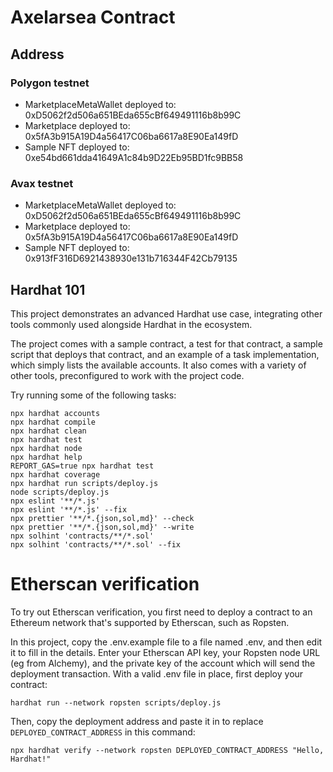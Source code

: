 # Axelarsea Contract

## Address

### Polygon testnet
* MarketplaceMetaWallet deployed to: 0xD5062f2d506a651BEda655cBf649491116b8b99C
* Marketplace deployed to: 0x5fA3b915A19D4a56417C06ba6617a8E90Ea149fD
* Sample NFT deployed to: 0xe54bd661dda41649A1c84b9D22Eb95BD1fc9BB58

### Avax testnet
* MarketplaceMetaWallet deployed to: 0xD5062f2d506a651BEda655cBf649491116b8b99C
* Marketplace deployed to: 0x5fA3b915A19D4a56417C06ba6617a8E90Ea149fD
* Sample NFT deployed to: 0x913fF316D6921438930e131b716344F42Cb79135

## Hardhat 101

This project demonstrates an advanced Hardhat use case, integrating other tools commonly used alongside Hardhat in the ecosystem.

The project comes with a sample contract, a test for that contract, a sample script that deploys that contract, and an example of a task implementation, which simply lists the available accounts. It also comes with a variety of other tools, preconfigured to work with the project code.

Try running some of the following tasks:

```shell
npx hardhat accounts
npx hardhat compile
npx hardhat clean
npx hardhat test
npx hardhat node
npx hardhat help
REPORT_GAS=true npx hardhat test
npx hardhat coverage
npx hardhat run scripts/deploy.js
node scripts/deploy.js
npx eslint '**/*.js'
npx eslint '**/*.js' --fix
npx prettier '**/*.{json,sol,md}' --check
npx prettier '**/*.{json,sol,md}' --write
npx solhint 'contracts/**/*.sol'
npx solhint 'contracts/**/*.sol' --fix
```

# Etherscan verification

To try out Etherscan verification, you first need to deploy a contract to an Ethereum network that's supported by Etherscan, such as Ropsten.

In this project, copy the .env.example file to a file named .env, and then edit it to fill in the details. Enter your Etherscan API key, your Ropsten node URL (eg from Alchemy), and the private key of the account which will send the deployment transaction. With a valid .env file in place, first deploy your contract:

```shell
hardhat run --network ropsten scripts/deploy.js
```

Then, copy the deployment address and paste it in to replace `DEPLOYED_CONTRACT_ADDRESS` in this command:

```shell
npx hardhat verify --network ropsten DEPLOYED_CONTRACT_ADDRESS "Hello, Hardhat!"
```
